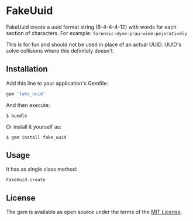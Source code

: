 # FakeUuid

FakeUuid create a uuid format string (8-4-4-4-12) with words for each section of characters.  For example: `forensic-dyne-prau-wime-pejoratively`

This is for fun and should not be used in place of an actual UUID.  UUID's solve collisions where this definitely doesn't.

## Installation

Add this line to your application's Gemfile:

```ruby
gem 'fake_uuid'
```

And then execute:

    $ bundle

Or install it yourself as:

    $ gem install fake_uuid

## Usage

It has as single class method:

```
FakeUuid.create
```


## License

The gem is available as open source under the terms of the [MIT License](https://opensource.org/licenses/MIT).
